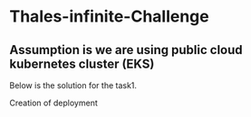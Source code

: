 # Thales-infinite-Challenge
## Assumption is we are using public cloud kubernetes cluster (EKS)

Below is the solution for the task1.


Creation of deployment
